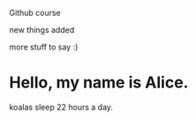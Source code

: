 Github course


new things added

more stuff to say :) 

Hello, my name is Alice. 
=======
koalas sleep 22 hours a day.

